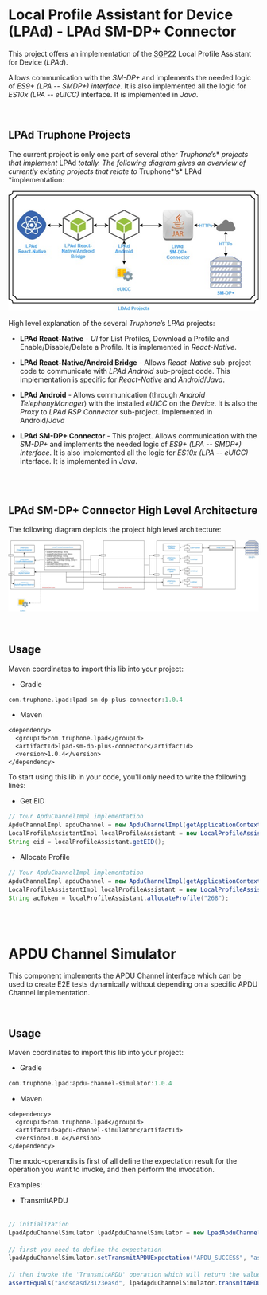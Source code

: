 <h1>Local Profile Assistant for Device (LPAd) - LPAd SM-DP+ Connector</h1>

This project offers an implementation of the
[SGP22](https://www.gsma.com/newsroom/wp-content/uploads//SGP.22_v2.2.pdf) Local
Profile Assistant for Device (*LPAd*).

Allows communication with the *SM-DP+* and implements the needed logic of *ES9+
(LPA -- SMDP+) interface*. It is also implemented all the logic for *ES10x (LPA
-- eUICC)* interface. It is implemented in *Java*.

</br>
<h2>LPAd Truphone Projects</h2>

The current project is only one part of several other *Truphone*’s\* *projects
that implement* LPAd *totally. The following diagram gives an overview of
currently existing projects that relate to* Truphone*’s* LPAd \*implementation:

![](lpad_sub_projects.jpg)

High level explanation of the several *Truphone*’s *LPAd* projects:

-   **LPAd React-Native** - *UI* for List Profiles, Download a Profile and
    Enable/Disable/Delete a Profile. It is implemented in *React-Native*.

-   **LPAd React-Native/Android Bridge** - Allows *React-Native* sub-project
    code to communicate with *LPAd Android* sub-project code. This
    implementation is specific for *React-Native* and *Android*/*Java*.

-   **LPAd Android** - Allows communication (through *Android TelephonyManager*)
    with the installed *eUICC* on the *Device*. It is also the *Proxy* to *LPAd
    RSP Connector* sub-project. Implemented in Android/*Java*

-   **LPAd SM-DP+ Connector** - This project. Allows communication with the
    *SM-DP+* and implements the needed logic of *ES9+ (LPA -- SMDP+) interface*.
    It is also implemented all the logic for *ES10x (LPA -- eUICC)* interface.
    It is implemented in *Java*.

</br> 
<h2>LPAd SM-DP+ Connector High Level Architecture</h2>

The following diagram depicts the project high level architecture:

![](lpad_sm_dp_plus_connector.jpg)

 
</br>
<h2>Usage</h2>
 
Maven coordinates to import this lib into your project:
* Gradle
```gradle
com.truphone.lpad:lpad-sm-dp-plus-connector:1.0.4
```
* Maven
```maven
<dependency>
  <groupId>com.truphone.lpad</groupId>
  <artifactId>lpad-sm-dp-plus-connector</artifactId>
  <version>1.0.4</version>
</dependency>

```

To start using this lib in your code, you'll only need to write the following lines:
* Get EID
```java
// Your ApduChannelImpl implementation
ApduChannelImpl apduChannel = new ApduChannelImpl(getApplicationContext());
LocalProfileAssistantImpl localProfileAssistant = new LocalProfileAssistantImpl(apduChannel, "<your-rsp-server-url>");
String eid = localProfileAssistant.getEID();
```
* Allocate Profile
```java
// Your ApduChannelImpl implementation
ApduChannelImpl apduChannel = new ApduChannelImpl(getApplicationContext());
LocalProfileAssistantImpl localProfileAssistant = new LocalProfileAssistantImpl(apduChannel, "<your-rsp-server-url>");
String acToken = localProfileAssistant.allocateProfile("268");
```
</br>
</br>

<h1>APDU Channel Simulator</h1>

This component implements the APDU Channel interface which can be used to create E2E tests dynamically without depending on a specific APDU Channel implementation.

</br>
<h2> Usage</h2>

Maven coordinates to import this lib into your project:
* Gradle
```gradle
com.truphone.lpad:apdu-channel-simulator:1.0.4
```
* Maven
```maven
<dependency>
  <groupId>com.truphone.lpad</groupId>
  <artifactId>apdu-channel-simulator</artifactId>
  <version>1.0.4</version>
</dependency>
```

The modo-operandis is first of all define the expectation result for the operation you want to invoke, and then perform the invocation.

Examples:
* TransmitAPDU
```java

// initialization
LpadApduChannelSimulator lpadApduChannelSimulator = new LpadApduChannelSimulator(new MapPersistence(new HashMap()));

// first you need to define the expectation
lpadApduChannelSimulator.setTransmitAPDUExpectation("APDU_SUCCESS", "asdsdasd23123easd");

// then invoke the 'TransmitAPDU' operation which will return the value defined on the expectation
assertEquals("asdsdasd23123easd", lpadApduChannelSimulator.transmitAPDU("APDU_SUCCESS"));

```